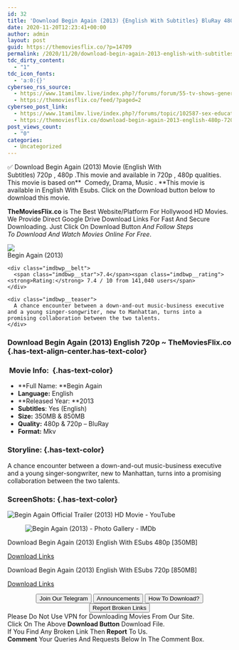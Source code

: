 ```yaml
---
id: 32
title: 'Download Begin Again (2013) {English With Subtitles} BluRay 480p [350MB] || 720p [850MB]'
date: 2020-11-20T12:23:41+00:00
author: admin
layout: post
guid: https://themoviesflix.co/?p=14709
permalink: /2020/11/20/download-begin-again-2013-english-with-subtitles-bluray-480p-350mb-720p-850mb/
tdc_dirty_content:
  - "1"
tdc_icon_fonts:
  - 'a:0:{}'
cyberseo_rss_source:
  - https://www.1tamilmv.live/index.php?/forums/forum/55-tv-shows-general-videos.xml/
  - https://themoviesflix.co/feed/?paged=2
cyberseo_post_link:
  - https://www.1tamilmv.live/index.php?/forums/topic/102587-sex-education-2019-20-s01-s02-1080p-hevc-dd51-nf-web-dl-g-drive-msub-ninja-360/
  - https://themoviesflix.co/download-begin-again-2013-english-480p-720p/
post_views_count:
  - "0"
categories:
  - Uncategorized
---
```

✅ Download&nbsp;Begin Again (2013)&nbsp;Movie&nbsp;(English With Subtitles)&nbsp;720p&nbsp;,&nbsp;480p&nbsp;.This&nbsp;movie and available in&nbsp;720p&nbsp;,&nbsp;480p&nbsp;qualities. This movie is based on**&nbsp;&nbsp;Comedy,&nbsp;Drama,&nbsp;Music&nbsp;.&nbsp;**This movie is available in English With Esubs. Click on the Download button below to download this movie.

**TheMoviesFlix.co**&nbsp;is The Best Website/Platform For Hollywood HD Movies. We Provide Direct Google Drive Download Links For Fast And Secure Downloading. Just Click On Download Button&nbsp;_And Follow Steps To&nbsp;Download And Watch Movies Online For Free_.

<div class="imdbwp imdbwp--movie dark">
  <div class="imdbwp__thumb">
    <a class="imdbwp__link" target="_blank" title="Begin Again" href="https://www.imdb.com/title/tt1980929/" rel="nofollow noopener noreferrer"><img class="imdbwp__img" src="https://m.media-amazon.com/images/M/MV5BNjAxMTI4MTgzMV5BMl5BanBnXkFtZTgwOTAwODEwMjE@._V1_SX300.jpg" /></a>
  </div>
  
  <div class="imdbwp__content">
    <div class="imdbwp__header">
      <span class="imdbwp__title">Begin Again</span> (2013)
    </div>
    
    <div class="imdbwp__belt">
      <span class="imdbwp__star">7.4</span><span class="imdbwp__rating"><strong>Rating:</strong> 7.4 / 10 from 141,040 users</span>
    </div>
    
    <div class="imdbwp__teaser">
      A chance encounter between a down-and-out music-business executive and a young singer-songwriter, new to Manhattan, turns into a promising collaboration between the two talents.
    </div>
  </div>
</div>

### Download Begin Again (2013)&nbsp;English 720p&nbsp;~ TheMoviesFlix.co {.has-text-align-center.has-text-color}

### &nbsp;Movie Info:&nbsp; {.has-text-color}

  * **Full Name:&nbsp;**Begin Again
  * **Language:**&nbsp;English
  * **Released Year:&nbsp;**2013
  * **Subtitles**: Yes (English)
  * **Size:**&nbsp;350MB & 850MB
  * **Quality:**&nbsp;480p & 720p – BluRay
  * **Format:**&nbsp;Mkv

### Storyline: {.has-text-color}

A chance encounter between a down-and-out music-business executive and a young singer-songwriter, new to Manhattan, turns into a promising collaboration between the two talents.

### ScreenShots: {.has-text-color}<figure class="wp-block-image">

![Begin Again Official Trailer (2013) HD Movie - YouTube](https://i.ytimg.com/vi/Y2ofgnl55hY/maxresdefault.jpg) </figure> <figure class="wp-block-image">![Begin Again (2013) - Photo Gallery - IMDb](https://m.media-amazon.com/images/M/MV5BZGZhZTBjOWEtOWMzNi00YWRhLTgzMTctYjI1YTc0NWU0MzkzXkEyXkFqcGdeQXVyNTMzOTI1MTM@._V1_.jpg)</figure> 

<p class="has-text-align-center has-text-color has-medium-font-size">
  Download Begin Again (2013) English With ESubs 480p [350MB]
</p>

<span class="mb-center maxbutton-3-center"><span class="maxbutton-3-container mb-container"><a class="maxbutton-3 maxbutton maxbutton-post-button" target="_blank" rel="nofollow noopener noreferrer" href="https://coinquint.com/a20080/"><span class="mb-text">Download Links</span></a></span></span>

<p class="has-text-align-center has-text-color has-medium-font-size">
  Download Begin Again (2013) English With ESubs 720p [850MB]
</p>

<span class="mb-center maxbutton-3-center"><span class="maxbutton-3-container mb-container"><a class="maxbutton-3 maxbutton maxbutton-post-button" target="_blank" rel="nofollow noopener noreferrer" href="https://coinquint.com/a20082/"><span class="mb-text">Download Links</span></a></span></span>

<center>
</center>

<center>
  <a href="https://t.me/themoviesflixcom" target="_blank" data-wpel-link="external" rel="nofollow external noopener noreferrer"><button class="button button5">Join Our Telegram</button></a> <a href="https://themoviesflix.co/download-begin-again-2013-english-480p-720p/#" target="_blank" data-wpel-link="external" rel="nofollow external noopener noreferrer"><button class="button button5">Announcements</button></a> <a href="https://themoviesflix.com/how-to-download/" target="_blank" data-wpel-link="external" rel="nofollow external noopener noreferrer"><button class="button button5">How To Download?</button></a> <a href="https://themoviesflix.co/download-begin-again-2013-english-480p-720p/#" target="_blank" data-wpel-link="external" rel="nofollow external noopener noreferrer"><button class="button button5">Report Broken Links</button></a>
</center>

<div class="alert alert-danger">
  Please Do Not Use VPN for Downloading Movies From Our Site.
</div>

<div class="alert alert-success">
  Click On The Above <strong>Download Button</strong> Download File.
</div>

<div class="alert alert-warning">
  If You Find Any Broken Link Then <strong>Report</strong> To Us.
</div>

<div class="alert alert-info">
  <strong>Comment</strong> Your Queries And Requests Below In The Comment Box.
</div>